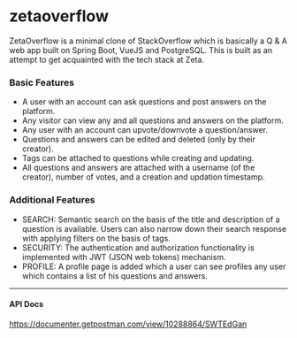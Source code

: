 # zetaoverflow
ZetaOverflow is a minimal clone of StackOverflow which is basically a Q &amp; A web app built on Spring Boot, VueJS and PostgreSQL. This is built as an attempt to get acquainted with the tech stack at Zeta.

### Basic Features
- A user with an account can ask questions and post answers on the platform.
- Any visitor can view any and all questions and answers on the platform.
- Any user with an account can upvote/downvote a question/answer.
- Questions and answers can be edited and deleted (only by their creator).
- Tags can be attached to questions while creating and updating.
- All questions and answers are attached with a username (of the creator), number of votes, and a creation and updation timestamp.

### Additional Features
- SEARCH: Semantic search on the basis of the title and description of a question is available. Users can also narrow down their search response with applying filters on the basis of tags.
- SECURITY: The authentication and authorization functionality is implemented with JWT (JSON web tokens) mechanism.
- PROFILE: A profile page is added which a user can see profiles any user which contains a list of his questions and answers.

<hr>

#### API Docs
https://documenter.getpostman.com/view/10288864/SWTEdGan
